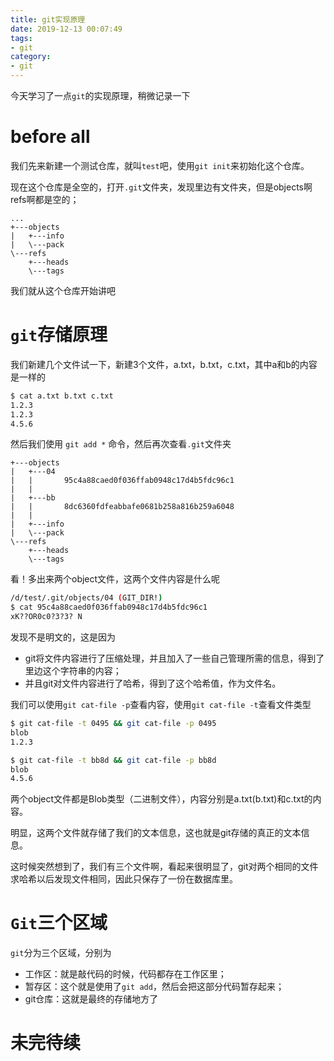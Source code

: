 ```yaml
---
title: git实现原理
date: 2019-12-13 00:07:49
tags:
- git
category:
- git
---
```






今天学习了一点`git`的实现原理，稍微记录一下

<!--more-->



# before all

我们先来新建一个测试仓库，就叫`test`吧，使用`git init`来初始化这个仓库。

现在这个仓库是全空的，打开`.git`文件夹，发现里边有文件夹，但是objects啊refs啊都是空的；

```
...
+---objects
|   +---info
|   \---pack
\---refs
    +---heads
    \---tags
```

我们就从这个仓库开始讲吧



# `git`存储原理

我们新建几个文件试一下，新建3个文件，a.txt，b.txt，c.txt，其中a和b的内容是一样的

```bash
$ cat a.txt b.txt c.txt
1.2.3 
1.2.3
4.5.6
```

然后我们使用 `git add *` 命令，然后再次查看`.git`文件夹

```
+---objects
|   +---04
|   |       95c4a88caed0f036ffab0948c17d4b5fdc96c1
|   |
|   +---bb
|   |       8dc6360fdfeabbafe0681b258a816b259a6048
|   |
|   +---info
|   \---pack
\---refs
    +---heads
    \---tags
```

看！多出来两个object文件，这两个文件内容是什么呢

```bash
/d/test/.git/objects/04 (GIT_DIR!)
$ cat 95c4a88caed0f036ffab0948c17d4b5fdc96c1  
xK??OR0c0?3?3? N 
```

发现不是明文的，这是因为

* git将文件内容进行了压缩处理，并且加入了一些自己管理所需的信息，得到了里边这个字符串的内容；
* 并且git对文件内容进行了哈希，得到了这个哈希值，作为文件名。

我们可以使用`git cat-file -p`查看内容，使用`git cat-file -t`查看文件类型

```bash
$ git cat-file -t 0495 && git cat-file -p 0495  
blob 
1.2.3 

$ git cat-file -t bb8d && git cat-file -p bb8d 
blob 
4.5.6
```

两个object文件都是Blob类型（二进制文件），内容分别是a.txt(b.txt)和c.txt的内容。

明显，这两个文件就存储了我们的文本信息，这也就是git存储的真正的文本信息。

这时候突然想到了，我们有三个文件啊，看起来很明显了，git对两个相同的文件求哈希以后发现文件相同，因此只保存了一份在数据库里。



# `Git`三个区域

`git`分为三个区域，分别为

* 工作区：就是敲代码的时候，代码都存在工作区里；
* 暂存区：这个就是使用了`git add`，然后会把这部分代码暂存起来；
* git仓库：这就是最终的存储地方了





# 未完待续